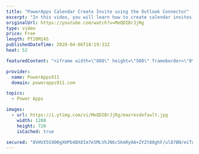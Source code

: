 ```yaml
---
title: "PowerApps Calendar Create Invite using the Outlook Connector"
excerpt: "In this video, you will learn how to create calendar invites in Outlook using Power Apps. Attendenees, location, recurrence, status, and more are all covered in full detail. We leave no stone unturned.  Power Apps Training https://training.PowerApps911.com"
originalUrl: https://youtube.com/watch?v=MeQDIBrJjRg
type: video
price: Free
length: PT20M14S
publishedDateTime: 2020-04-06T18:19:33Z
heat: 52

featuredContent: "<iframe width=\"800\" height=\"500\" frameborder=\"0\" src=\"https://www.youtube.com/embed/MeQDIBrJjRg\" allow=\"accelerometer; autoplay; encrypted-media; gyroscope; picture-in-picture\" allowfullscreen></iframe>"

provider:
  name: PowerApps911
  domain: powerapps911.com

topics:
  - Power Apps

images:
  - url: https://i.ytimg.com/vi/MeQDIBrJjRg/maxresdefault.jpg
    width: 1280
    height: 720
    isCached: true

secured: "8VHVX5S9D0gXHPb4BX8Im7e5MLVhJN6c5kmRy0A+ZYZt88ghF/ul87BN/eiTqkK3du0s1wlvp5DQgBY+NUjoiivvwjO8OPAG94LxoQ/LaLj1nV/UTS70PQtg9CKDZ0Bf5rKvjd4i/wUhKtcwjA9dNf8Zkp4SHHys8ldDgJEpJZpwILs3vKLZHv7nAEzTImiIp6kuA5jtg8AZlLPpcLtgF3a3gpeXyOZ9nDgE/p9YMo9LudTDg+/Zxm4Mrb0DeiTGLph/Q9Yh29WkXjK4At16zAW/plwTXYHWd7DrsF6+UXg/0lZOI6fA6vR6USIepqHLdFUXj3aWcC3y9vmi90vnkXyPkxtlxkGJg7icM5YrX8xjdl7GncBQ88pNbZmtEU5zAwMrnmQoCtqL6QUAYWMiXFQ6+z380uLQazFH+m8WyuI=;nUgG2ZwzetmoL9nqHdSSWw=="
---
```


